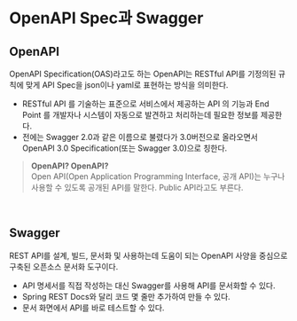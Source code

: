 # OpenAPI Spec과 Swagger
## OpenAPI
OpenAPI Specification(OAS)라고도 하는 OpenAPI는 RESTful API를 기정의된 규칙에 맞게 API Spec을 json이나 yaml로 표현하는 방식을 의미한다.
- RESTful API 를 기술하는 표준으로 서비스에서 제공하는 API 의 기능과 End Point 를 개발자나 시스템이 자동으로 발견하고 처리하는데 필요한 정보를 제공한다.
- 전에는 Swagger 2.0과 같은 이름으로 불렸다가 3.0버전으로 올라오면서 OpenAPI 3.0 Specification(또는 Swagger 3.0)으로 칭한다.

> **OpenAPI? OpenAPI?**   
> Open API(Open Application Programming Interface, 공개 API)는 누구나 사용할 수 있도록 공개된 API를 말한다. Public API라고도 부른다.

<br>

## Swagger
REST API를 설계, 빌드, 문서화 및 사용하는데 도움이 되는 OpenAPI 사양을 중심으로 구축된 오픈소스 문서화 도구이다.
- API 명세서를 직접 작성하는 대신 Swagger를 사용해 API를 문서화할 수 있다.
- Spring REST Docs와 달리 코드 몇 줄만 추가하여 만들 수 있다.
- 문서 화면에서 API를 바로 테스트할 수 있다.